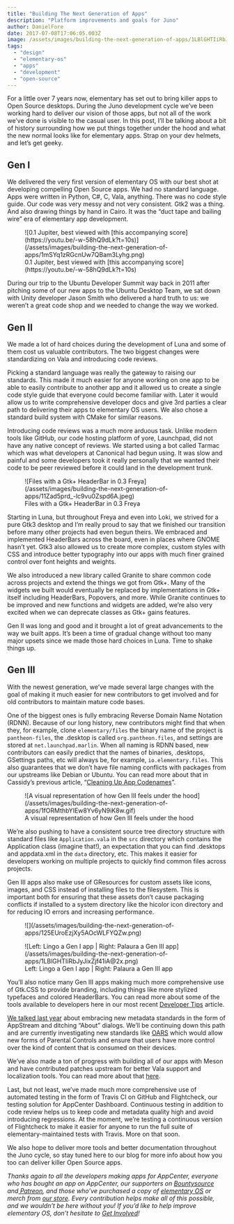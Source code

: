 ```yaml
---
title: "Building The Next Generation of Apps"
description: "Platform improvements and goals for Juno"
author: DanielFore
date: 2017-07-08T17:06:05.003Z
image: /assets/images/building-the-next-generation-of-apps/1LBlGHTIiRbJyJixZjf41iA@2x.png
tags:
  - "design"
  - "elementary-os"
  - "apps"
  - "development"
  - "open-source"
---
```


For a little over 7 years now, elementary has set out to bring killer apps to Open Source desktops. During the Juno development cycle we’ve been working hard to deliver our vision of those apps, but not all of the work we’ve done is visible to the casual user. In this post, I’ll be talking about a bit of history surrounding how we put things together under the hood and what the new normal looks like for elementary apps. Strap on your dev helmets, and let’s get geeky.

## Gen I

We delivered the very first version of elementary OS with our best shot at developing compelling Open Source apps. We had no standard language. Apps were written in Python, C#, C, Vala, anything. There was no code style guide. Our code was very messy and not very consistent. Gtk2 was a thing. And also drawing things by hand in Cairo. It was the “duct tape and bailing wire” era of elementary app development.

<figure markdown="1">
![0.1 Jupiter, best viewed with [this accompanying score](https://youtu.be/-w-58hQ9dLk?t=10s)](/assets/images/building-the-next-generation-of-apps/1mSYq1zRGcnUw7QBam3Lyhg.png)
<figcaption markdown="1">
0.1 Jupiter, best viewed with [this accompanying score](https://youtu.be/-w-58hQ9dLk?t=10s)
</figcaption>
</figure>

During our trip to the Ubuntu Developer Summit way back in 2011 after pitching some of our new apps to the Ubuntu Desktop Team, we sat down with Unity developer Jason Smith who delivered a hard truth to us: we weren’t a great code shop and we needed to change the way we worked.

## Gen II

We made a lot of hard choices during the development of Luna and some of them cost us valuable contributors. The two biggest changes were standardizing on Vala and introducing code reviews.

Picking a standard language was really the gateway to raising our standards. This made it much easier for anyone working on one app to be able to easily contribute to another app and it allowed us to create a single code style guide that everyone could become familiar with. Later it would allow us to write comprehensive developer docs and give 3rd parties a clear path to delivering their apps to elementary OS users. We also chose a standard build system with CMake for similar reasons.

Introducing code reviews was a much more arduous task. Unlike modern tools like GitHub, our code hosting platform of yore, Launchpad, did not have any native concept of reviews. We started using a bot called Tarmac which was what developers at Canonical had begun using. It was slow and painful and some developers took it really personally that we wanted their code to be peer reviewed before it could land in the development trunk.

<figure markdown="1">
![Files with a Gtk+ HeaderBar in 0.3 Freya](/assets/images/building-the-next-generation-of-apps/11Zad5prd_-lc9vu0Zspd6A.jpeg)
<figcaption markdown="1">
Files with a Gtk+ HeaderBar in 0.3 Freya
</figcaption>
</figure>

Starting in Luna, but throughout Freya and even into Loki, we strived for a pure Gtk3 desktop and I’m really proud to say that we finished our transition before many other projects had even begun theirs. We embraced and implemented HeaderBars across the board, even in places where GNOME hasn’t yet. Gtk3 also allowed us to create more complex, custom styles with CSS and introduce better typography into our apps with much finer grained control over font heights and weights.

We also introduced a new library called Granite to share common code across projects and extend the things we got from Gtk+. Many of the widgets we built would eventually be replaced by implementations in Gtk+ itself including HeaderBars, Popovers, and more. While Granite continues to be improved and new functions and widgets are added, we’re also very excited when we can deprecate classes as Gtk+ gains features.

Gen II was long and good and it brought a lot of great advancements to the way we built apps. It’s been a time of gradual change without too many major upsets since we made those hard choices in Luna. Time to shake things up.

## Gen III

With the newest generation, we’ve made several large changes with the goal of making it much easier for new contributors to get involved and for old contributors to maintain mature code bases.

One of the biggest ones is fully embracing Reverse Domain Name Notation (RDNN). Because of our long history, new contributors might find that when they, for example, clone `elementary/files` the binary name of the project is `pantheon-files`, the .desktop is called `org.pantheon.files`, and settings are stored at `net.launchpad.marlin`. When all naming is RDNN based, new contributors can easily predict that the names of binaries, .desktops, GSettings paths, etc will always be, for example, `io.elementary.files`. This also guarantees that we don’t have file naming conflicts with packages from our upstreams like Debian or Ubuntu. You can read more about that in Cassidy’s previous article, “[Cleaning Up App Codenames](https://medium.com/elementaryos/cleaning-up-app-codenames-ef9fc637ddef)”.

<figure markdown="1">
![A visual representation of how Gen III feels under the hood](/assets/images/building-the-next-generation-of-apps/1fORMthbYIEw8Yv6yN9iK8w.gif)
<figcaption markdown="1">
A visual representation of how Gen III feels under the hood
</figcaption>
</figure>

We’re also pushing to have a consistent source tree directory structure with standard files like `Application.vala` in the `src` directory which contains the Application class (imagine that!), an expectation that you can find .desktops and appdata.xml in the `data` directory, etc. This makes it easier for developers working on multiple projects to quickly find common files across projects.

Gen III apps also make use of GResources for custom assets like icons, images, and CSS instead of installing files to the filesystem. This is important both for ensuring that these assets don’t cause packaging conflicts if installed to a system directory like the hicolor icon directory and for reducing IO errors and increasing performance.

<figure markdown="1">
![](/assets/images/building-the-next-generation-of-apps/125EUroEzjXy5AOcWLFYQZw.png)
</figure>

<figure markdown="1">
![Left: Lingo a Gen I app | Right: Palaura a Gen III app](/assets/images/building-the-next-generation-of-apps/1LBlGHTIiRbJyJixZjf41iA@2x.png)
<figcaption markdown="1">
Left: Lingo a Gen I app | Right: Palaura a Gen III app
</figcaption>
</figure>

You’ll also notice many Gen III apps making much more comprehensive use of Gtk.CSS to provide branding, including things like more stylized typefaces and colored HeaderBars. You can read more about some of the tools available to developers here in our most recent [Developer Tips](https://medium.com/elementaryos/developer-tips-branding-your-app-a57cb44d31d3) article.

[We talked last year](https://medium.com/elementaryos/peace-out-about-dialogs-8efa956c0562) about embracing new metadata standards in the form of AppStream and ditching “About” dialogs. We’ll be continuing down this path and are currently investigating new standards like [OARS](https://hughsie.github.io/oars/) which would allow new forms of Parental Controls and ensure that users have more control over the kind of content that is consumed on their devices.

We’ve also made a ton of progress with building all of our apps with Meson and have contributed patches upstream for better Vala support and localization tools. You can read more about that [here](https://medium.com/elementaryos/all-aboard-the-meson-future-hype-train-2b6c478b6b9e).

Last, but not least, we’ve made much more comprehensive use of automated testing in the form of Travis CI on GitHub and Flightcheck, our testing solution for AppCenter Dashboard. Continuous testing in addition to code review helps us to keep code and metadata quality high and avoid introducing regressions. At the moment, we’re testing a continuous version of Flightcheck to make it easier for anyone to run the full suite of elementary-maintained tests with Travis. More on that soon.

We also hope to deliver more tools and better documentation throughout the Juno cycle, so stay tuned here to our blog for more info about how you too can deliver killer Open Source apps.

*Thanks again to all the developers making apps for AppCenter, everyone who has bought an app on AppCenter, our supporters on [Bountysource](https://salt.bountysource.com/teams/elementary) and[ Patreon](https://www.patreon.com/elementary), and those who’ve purchased a copy of [elementary OS](https://elementary.io/) or merch from [our store](https://elementary.io/store/). Every contribution helps make all of this possible, and we wouldn’t be here without you! If you’d like to help improve elementary OS, don’t hesitate to [Get Involved](https://elementary.io/get-involved)!*